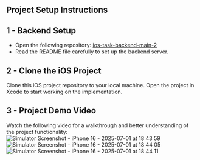 ## Project Setup Instructions

## 1 - Backend Setup
- Open the following repository: [ios-task-backend-main-2](https://github.com/minaead13/ios-task-backend-main-2)
- Read the README file carefully to set up the backend server.


## 2 - Clone the iOS Project
Clone this iOS project repository to your local machine.
Open the project in Xcode to start working on the implementation.


## 3 - Project Demo Video
Watch the following video for a walkthrough and better understanding of the project functionality:
![Simulator Screenshot - iPhone 16 - 2025-07-01 at 18 43 59](https://github.com/user-attachments/assets/a07c8c39-d038-4a8b-9b92-250380a4d6f9)
![Simulator Screenshot - iPhone 16 - 2025-07-01 at 18 44 05](https://github.com/user-attachments/assets/f9bd2624-198f-46b1-a0ca-048ed821d4d3)
![Simulator Screenshot - iPhone 16 - 2025-07-01 at 18 44 11](https://github.com/user-attachments/assets/e1e8f54b-828a-45b6-ba44-4c7952c79c3f)
